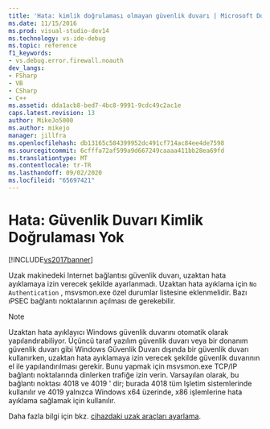 ```yaml
---
title: 'Hata: kimlik doğrulaması olmayan güvenlik duvarı | Microsoft Docs'
ms.date: 11/15/2016
ms.prod: visual-studio-dev14
ms.technology: vs-ide-debug
ms.topic: reference
f1_keywords:
- vs.debug.error.firewall.noauth
dev_langs:
- FSharp
- VB
- CSharp
- C++
ms.assetid: dda1acb8-bed7-4bc8-9991-9cdc49c2ac1e
caps.latest.revision: 13
author: MikeJo5000
ms.author: mikejo
manager: jillfra
ms.openlocfilehash: db13165c584399952dc491cf714ac84ee4de7598
ms.sourcegitcommit: 6cfffa72af599a9d667249caaaa411bb28ea69fd
ms.translationtype: MT
ms.contentlocale: tr-TR
ms.lasthandoff: 09/02/2020
ms.locfileid: "65697421"
---
```

# <a name="error-firewall-no-authentication"></a>Hata: Güvenlik Duvarı Kimlik Doğrulaması Yok
[!INCLUDE[vs2017banner](../includes/vs2017banner.md)]

Uzak makinedeki Internet bağlantısı güvenlik duvarı, uzaktan hata ayıklamaya izin verecek şekilde ayarlanmadı. Uzaktan hata ayıklama için `No Authentication` , msvsmon.exe özel durumlar listesine eklenmelidir. Bazı ıPSEC bağlantı noktalarının açılması de gerekebilir.  
  
> [!NOTE]
> Uzaktan hata ayıklayıcı Windows güvenlik duvarını otomatik olarak yapılandırabiliyor. Üçüncü taraf yazılım güvenlik duvarı veya bir donanım güvenlik duvarı gibi Windows Güvenlik Duvarı dışında bir güvenlik duvarı kullanırken, uzaktan hata ayıklamaya izin verecek şekilde güvenlik duvarının el ile yapılandırılması gerekir. Bunu yapmak için msvsmon.exe TCP/IP bağlantı noktalarında dinlerken trafiğe izin verin. Varsayılan olarak, bu bağlantı noktası 4018 ve 4019 ' dir; burada 4018 tüm Işletim sistemlerinde kullanılır ve 4019 yalnızca Windows x64 üzerinde, x86 işlemlerine hata ayıklama sağlamak için kullanılır.  
  
 Daha fazla bilgi için bkz. [cihazdaki uzak araçları ayarlama](https://msdn.microsoft.com/library/90f45630-0d26-4698-8c1f-63f85a12db9c).
